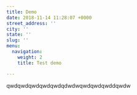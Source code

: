 ```yaml
---
title: Demo
date: 2018-11-14 11:28:07 +0000
street_address: ''
city: ''
state: ''
slug: ''
menu:
  navigation:
    weight: 2
    title: Test demo

---
```

qwdqwdqwdqwdqwdqdwdwqwdqwdqwddqwdw